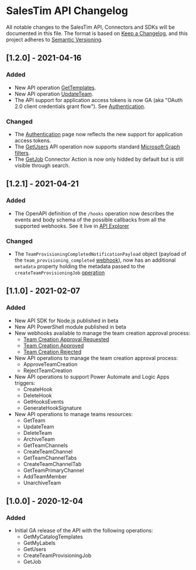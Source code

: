 # SalesTim API Changelog

All notable changes to the SalesTim API, Connectors and SDKs will be documented in this file. The format is based on [Keep a Changelog](https://keepachangelog.com), and this project adheres to [Semantic Versioning](https://semver.org).

## [1.2.0] - 2021-04-16

### Added
- New API operation [GetTemplates](/api/reference/Apis/CatalogApi.html#getcatalogtemplates).
- New API operation [UpdateTeam](/api/reference/Apis/TeamsApi.html#updateteam).
- The API support for application access tokens is now GA (aka "OAuth 2.0 client credentials grant flow"). See [Authentication](/api/authentication).

### Changed
- The [Authentication](/api/authentication) page now reflects the new support for application access tokens.
- The [GetUsers](/api/reference/Apis/UsersApi.html#getusers) API operation now supports standard [Microsoft Graph filters](https://docs.microsoft.com/en-us/graph/api/user-list?view=graph-rest-1.0&tabs=http#optional-query-parameters).
- The [GetJob](/connectors/connectors-actions.html#get-job-🦺) Connector Action is now only hidded by default but is still visible through search.

## [1.2.1] - 2021-04-21

### Added
- The OpenAPI definition of the `/hooks` operation now describes the events and body schema of the possible callbacks from all the supported webhooks. See it live in [API Explorer]()

### Changed
- The `TeamProvisioningCompletedNotificationPayload` object (payload of the `team_provisioning_completed` [webhook](https://developers.salestim.com/api/webhooks.html#team-provisioning-completed)), now has an additional `metadata` property holding the metadata passed to the `createTeamProvisioningJob` [operation](https://developers.salestim.com/api/reference/Apis/TeamsApi.html#createteamprovisioningjob)

## [1.1.0] - 2021-02-07

### Added
- New API SDK for Node.js published in beta
- New API PowerShell module published in beta
- New webhooks available to manage the team creation approval process:
  - [Team Creation Approval Requested](/api/webhooks.html#team-creation-approval-requested)
  - [Team Creation Approved](/api/webhooks.html#team-creation-approved)
  - [Team Creation Rejected](/api/webhooks.html#team-creation-rejected)
- New API operations to manage the team creation approval process:
  - ApproveTeamCreation
  - RejectTeamCreation
- New API operations to support Power Automate and Logic Apps triggers:
  - CreateHook
  - DeleteHook
  - GetHooksEvents
  - GenerateHookSignature
- New API operations to manage teams resources:
  - GetTeam
  - UpdateTeam
  - DeleteTeam
  - ArchiveTeam
  - GetTeamChannels
  - CreateTeamChannel
  - GetTeamChannelTabs
  - CreateTeamChannelTab
  - GetTeamPrimaryChannel
  - AddTeamMember
  - UnarchiveTeam

## [1.0.0] - 2020-12-04

### Added
- Initial GA release of the API with the following operations:
  - GetMyCatalogTemplates
  - GetMyLabels
  - GetUsers
  - CreateTeamProvisioningJob
  - GetJob
